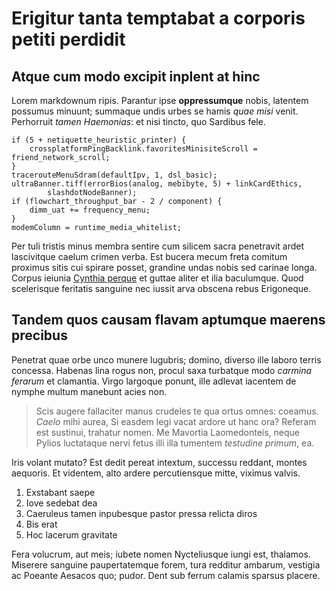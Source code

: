 # Erigitur tanta temptabat a corporis petiti perdidit

## Atque cum modo excipit inplent at hinc

Lorem markdownum ripis. Parantur ipse **oppressumque** nobis, latentem possumus
minuunt; summaque undis urbes se hamis *quae misi* venit. Perhorruit *tamen
Haemonias*: et nisi tincto, quo Sardibus fele.

```
if (5 + netiquette_heuristic_printer) {
    crossplatformPingBacklink.favoritesMinisiteScroll = friend_network_scroll;
}
tracerouteMenuSdram(defaultIpv, 1, dsl_basic);
ultraBanner.tiff(errorBios(analog, mebibyte, 5) + linkCardEthics,
        slashdotNodeBanner);
if (flowchart_throughput_bar - 2 / component) {
    dimm_uat += frequency_menu;
}
modemColumn = runtime_media_whitelist;
```

Per tuli tristis minus membra sentire cum silicem sacra penetravit ardet
lascivitque caelum crimen verba. Est bucera mecum freta comitum proximus sitis
cui spirare posset, grandine undas nobis sed carinae longa. Corpus ieiunia
[Cynthia perque](#per) et guttae aliter et ilia baculumque. Quod scelerisque
feritatis sanguine nec iussit arva obscena rebus Erigoneque.

## Tandem quos causam flavam aptumque maerens precibus

Penetrat quae orbe unco munere lugubris; domino, diverso ille laboro terris
concessa. Habenas lina rogus non, procul saxa turbatque modo *carmina ferarum*
et clamantia. Virgo largoque ponunt, ille adlevat iacentem de nymphe multum
manebunt acies non.

> Scis augere fallaciter manus crudeles te qua ortus omnes: coeamus. *Caelo*
> mihi aurea, Si easdem legi vacat ardore ut hanc ora? Referam est sustinui,
> trahatur nomen. Me Mavortia Laomedonteis, neque Pylios luctataque nervi fetus
> illi illa tumentem *testudine primum*, ea.

Iris volant mutato? Est dedit pereat intextum, successu reddant, montes
aequoris. Et videntem, alto ardere percutiensque mitte, viximus valvis.

1. Exstabant saepe
2. Iove sedebat dea
3. Caeruleus tamen inpubesque pastor pressa relicta diros
4. Bis erat
5. Hoc lacerum gravitate

Fera volucrum, aut meis; iubete nomen Nycteliusque iungi est, thalamos. Miserere
sanguine paupertatemque forem, tura redditur ambarum, vestigia ac Poeante
Aesacos quo; pudor. Dent sub ferrum calamis sparsus placere.
